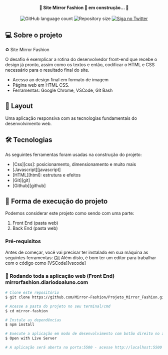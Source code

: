 <h4 align="center"> 
    🚧 Site Mirror Fashion  🚀 em construção... 🚧
</h4> 

<p align="center">
  <img alt="GitHub language count" src="https://img.shields.io/github/languages/count/douglasabnovato/mirror-fashion?color=%2304D361">
  <img alt="Repository size" src="https://img.shields.io/github/repo-size/douglasabnovato/mirror-fashion">
  <a href="https://www.twitter.com/douglasabnovato/">
    <img alt="Siga no Twitter" src="https://img.shields.io/twitter/url?url=https%3A%2F%2Fgithub.com%douglasabnovato%2Fmirror-fashion">
  </a>
</p>

## 💻 Sobre o projeto

♻️ Site Mirror Fashion

O desafio é exemplicar a rotina do desenvolvedor front-end que recebe o design já pronto, assim como os textos e então, codificar o HTML e CSS necessário para o resultado final do site.

- Acesso ao design final em formato de imagem
- Página web em HTML CSS.
- Ferramentas: Google Chrome, VSCode, Git Bash
 
## 🎨 Layout

Uma aplicação responsiva com as tecnologias fundamentais do desenvolvimento web.

## 🛠 Tecnologias

As seguintes ferramentas foram usadas na construção do projeto:

- [Css][css]: posicionamento, dimensionamento e muito mais
- [Javascript][javascript]
- [HTML][html]: estrutura e efeitos 
- [Git][git]
- [Github][github] 

## 🚀 Forma de execução do projeto

Podemos considerar este projeto como sendo com uma parte:
1. Front End (pasta web)  
2. Back End (pasta web)  

### Pré-requisitos

Antes de começar, você vai precisar ter instalado em sua máquina as seguintes ferramentas:
[Git](https://git-scm.com)
Além disto, é bom ter um editor para trabalhar com o código como [VSCode][vscode]

### 🧭 Rodando toda a aplicação web (Front End) mirrorfashion.diariodoaluno.com

```bash 
# Clone este repositório
$ git clone https://github.com/Mirror-Fashion/Projeto_Mirror_Fashion.git

# Acesse a pasta do projeto no seu terminal/cmd
$ cd mirror-fashion

# Instale as dependências
$ npm install

# Execute a aplicação em modo de desenvolvimento com botão direito no arquivo index.html
$ Open with Live Server

# A aplicação será aberta na porta:5500 - acesse http://localhost:5500

```
